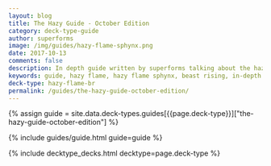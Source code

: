 ```yaml
---
layout: blog
title: The Hazy Guide - October Edition
category: deck-type-guide
author: superforms
image: /img/guides/hazy-flame-sphynx.png
date: 2017-10-13
comments: false
description: In depth guide written by superforms talking about the hazy flame archetype.
keywords: guide, hazy flame, hazy flame sphynx, beast rising, in-depth guide, core cards
deck-type: hazy-flame-br
permalink: /guides/the-hazy-guide-october-edition/
---
```


{% assign guide = site.data.deck-types.guides[{{page.deck-type}}]["the-hazy-guide-october-edition"] %}

{% include guides/guide.html guide=guide %}

{% include decktype_decks.html decktype=page.deck-type %}